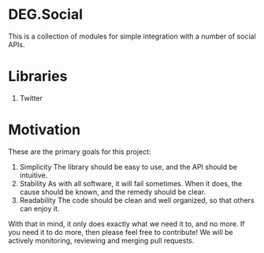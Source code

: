 DEG.Social
==================
This is a collection of modules for simple integration with a number of social APIs.

# Libraries

1. Twitter

# Motivation

These are the primary goals for this project:
1. Simplicity
The library should be easy to use, and the API should be intuitive.
2. Stability
As with all software, it will fail sometimes. When it does, the cause should be known, and the remedy should be clear.
3. Readability
The code should be clean and well organized, so that others can enjoy it.

With that in mind, it only does exactly what we need it to, and no more. If you need it to do more, then please feel free to contribute! We will be actively monitoring, reviewing and merging pull requests.
